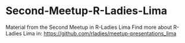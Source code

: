 # Second-Meetup-R-Ladies-Lima
Material from the Second Meetup in R-Ladies Lima
Find more about R-Ladies Lima in: https://github.com/rladies/meetup-presentations_lima
